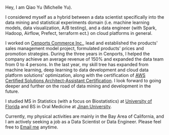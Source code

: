 Hey, I am Qiao Yu (Michelle Yu). 

I considered myself as a hybrid between a data scientist specifically into the data mining and statistical experiments domain (i.e. machine learning models, data visualization, A/B testing), and a data engineer (with Spark, Hadoop, Airflow, Prefect, terraform ect.) on cloud platforms in general. 

I worked on [Cenports Commerce Inc.](https://www.cenports.com/), lead and established the products' sales management model project, formulated products' prices and promotion strategies. During the three years in Cenports, I helped the company achieve an average revenue of 150% and expanded the data team from 0 to 4 persons. In the last year, my skill tree has expanded from machine learning, deep learning to data development and cloud data platform solutions' optimization, along with the certification of [AWS Certified Solutions Architect-Assistant Certification](https://www.credly.com/badges/7195a329-68bc-4f6c-8cc6-6fa95db40224/linked_in_profile). I look forward to going deeper and further on the road of data mining and development in the future.

I studied MS in Statistics (with a focus on Biostatistics) at [University of Florida](https://en.wikipedia.org/wiki/University_of_Florida) and BS in Oral Medicine at [Jinan University](https://en.wikipedia.org/wiki/Jinan_University).

Currently, my physical activities are mainly in the Bay Area of California, and I am actively seeking a job as a Data Scientist or Data Engineer. Please feel free to [Email me](qiaoyee.job@gmail.com) anytime.


